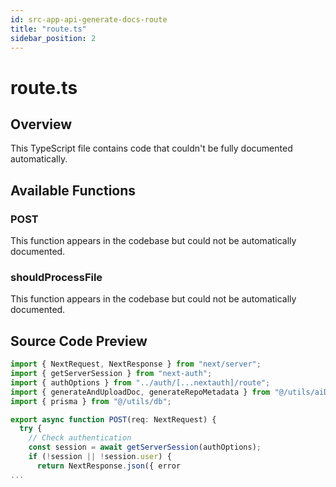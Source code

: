 ```yaml
---
id: src-app-api-generate-docs-route
title: "route.ts"
sidebar_position: 2
---
```


# route.ts

## Overview

This TypeScript file contains code that couldn't be fully documented automatically.

## Available Functions

### POST

This function appears in the codebase but could not be automatically documented.

### shouldProcessFile

This function appears in the codebase but could not be automatically documented.



## Source Code Preview

```typescript
import { NextRequest, NextResponse } from "next/server";
import { getServerSession } from "next-auth";
import { authOptions } from "../auth/[...nextauth]/route";
import { generateAndUploadDoc, generateRepoMetadata } from "@/utils/aiDocGenerator";
import { prisma } from "@/utils/db";

export async function POST(req: NextRequest) {
  try {
    // Check authentication
    const session = await getServerSession(authOptions);
    if (!session || !session.user) {
      return NextResponse.json({ error
...
```